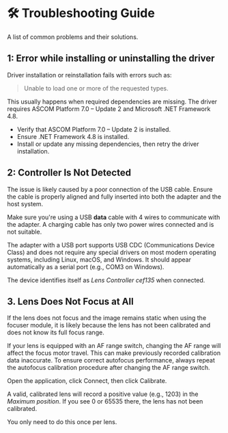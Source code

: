 # 🛠 Troubleshooting Guide

A list of common problems and their solutions.

## 1: Error while installing or uninstalling the driver

Driver installation or reinstallation fails with errors such as:

> Unable to load one or more of the requested types.

This usually happens when required dependencies are missing. The driver requires ASCOM Platform 7.0 – Update 2 and Microsoft .NET Framework 4.8.

 - Verify that ASCOM Platform 7.0 – Update 2 is installed.
 - Ensure .NET Framework 4.8 is installed.
 - Install or update any missing dependencies, then retry the driver installation.

## 2: Controller Is Not Detected

The issue is likely caused by a poor connection of the USB cable. Ensure the cable is properly aligned and fully inserted into both the adapter and the host system.

Make sure you're using a USB **data** cable with 4 wires to communicate with the adapter. A charging cable has only two power wires connected and is not suitable.

The adapter with a USB port supports USB CDC (Communications Device Class) and does not require any special drivers on most modern operating systems, including Linux, macOS, and Windows. It should appear automatically as a serial port (e.g., COM3 on Windows).

The device identifies itself as _Lens Controller cef135_ when connected.

## 3. Lens Does Not Focus at All

If the lens does not focus and the image remains static when using the focuser module, it is likely because the lens has not been calibrated and does not know its full focus range.

If your lens is equipped with an AF range switch, changing the AF range will affect the focus motor travel. This can make previously recorded calibration data inaccurate. To ensure correct autofocus performance, always repeat the autofocus calibration procedure after changing the AF range switch.

Open the application, click Connect, then click Calibrate.

A valid, calibrated lens will record a positive value (e.g., 1203) in the _Maximum position_. If you see 0 or 65535 there, the lens has not been calibrated. 

You only need to do this once per lens. 
